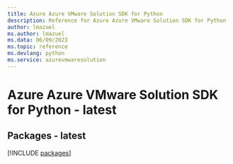 ```yaml
---
title: Azure Azure VMware Solution SDK for Python
description: Reference for Azure Azure VMware Solution SDK for Python
author: lmazuel
ms.author: lmazuel
ms.data: 06/09/2023
ms.topic: reference
ms.devlang: python
ms.service: azurevmwaresolution
---
```

# Azure Azure VMware Solution SDK for Python - latest
## Packages - latest
[!INCLUDE [packages](azure-vmware-solution-index.md)]